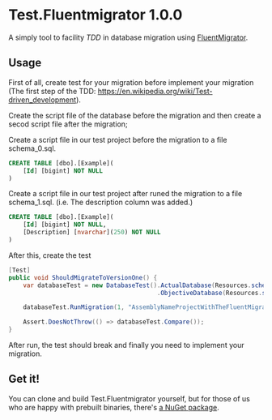 # Test.Fluentmigrator 1.0.0

A simply tool to facility *TDD* in database migration using [FluentMigrator](https://github.com/schambers/fluentmigrator).

Usage
-------
First of all, create test for your migration before implement your migration (The first step of the TDD: https://en.wikipedia.org/wiki/Test-driven_development).

Create the script file of the database before the migration and then create a secod script file after the migration;

Create a script file in our test project before the migration to a file schema_0.sql.

```sql
CREATE TABLE [dbo].[Example](
	[Id] [bigint] NOT NULL
)
```

Create a script file in our test project after runed the migration to a file schema_1.sql. (i.e. The description column was added.)

```sql
CREATE TABLE [dbo].[Example](
	[Id] [bigint] NOT NULL,
	[Description] [nvarchar](250) NOT NULL
)
```

After this, create the test

```csharp
[Test]
public void ShouldMigrateToVersionOne() {
    var databaseTest = new DatabaseTest().ActualDatabase(Resources.schema_0)
                                         .ObjectiveDatabase(Resources.schema_1);

    databaseTest.RunMigration(1, "AssemblyNameProjectWithTheFluentMigration");

    Assert.DoesNotThrow(() => databaseTest.Compare());
}
```

After run, the test should break and finally you need to implement your migration.

Get it!
-------
You can clone and build Test.Fluentmigrator yourself, but for those of us who are happy with prebuilt binaries, there's [a NuGet package](https://www.nuget.org/packages/Test.Fluentmigrator/).
